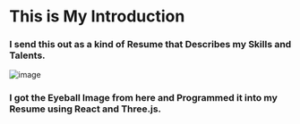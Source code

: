 <!-- note to self this is npm run deploy for github pages only. -->
<!-- The resume hub i on mybabb.com -->
# This is My Introduction

### I send this out as a kind of Resume that Describes my Skills and Talents.

![image](https://fastweb.mybabb.com/images/MeReadmeResumeImage.jpg)
### I got the Eyeball Image from here and Programmed it into my Resume using React and Three.js. 







<footer style="font-size:12px; position: absolute;  bottom: -10rem;">
 This work is based on "blue_eyeball_free" (https://sketchfab.com/3d-models/blue-eyeball-free-f3c0a0638e784fa0b018e1ad8856eb7a) by memartel (https://sketchfab.com/memartel) licensed under CC-BY-4.0 (http://creativecommons.org/licenses/by/4.0/)

"EYE FREE MODEL 3D BY Oscar creativo" (https://skfb.ly/6XOnU) by OSCAR CREATIVO is licensed under Creative Commons Attribution (http://creativecommons.org/licenses/by/4.0/).
</footer>